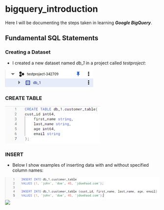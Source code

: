 # bigquery_introduction

Here I will be documenting the steps taken in learning ***Google BigQuery***.

## Fundamental SQL Statements

### Creating a Dataset

- I created a new dataset named *db_1* in a project called *testproject*:

![](https://github.com/latiful-hassan/bigquery_introduction/blob/main/bigquery_introduction_screenshots/bigquery_dataset.png)

### CREATE TABLE

![](https://github.com/latiful-hassan/bigquery_introduction/blob/main/bigquery_introduction_screenshots/bigquery_create_table_query.png)

### INSERT

- Below I show examples of inserting data with and without specified column names:

![](https://github.com/latiful-hassan/bigquery_introduction/blob/main/bigquery_introduction_screenshots/bigquery_insert_query.png)
![](https://github.com/latiful-hassan/bigquery_introduction_inprogress/blob/main/bigquery_introduction_screenshots/table.png)


